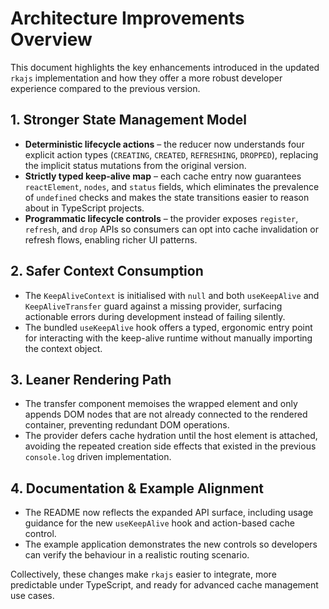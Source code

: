 # Architecture Improvements Overview

This document highlights the key enhancements introduced in the updated `rkajs` implementation and how they offer a more robust developer experience compared to the previous version.

## 1. Stronger State Management Model

- **Deterministic lifecycle actions** – the reducer now understands four explicit action types (`CREATING`, `CREATED`, `REFRESHING`, `DROPPED`), replacing the implicit status mutations from the original version.
- **Strictly typed keep-alive map** – each cache entry now guarantees `reactElement`, `nodes`, and `status` fields, which eliminates the prevalence of `undefined` checks and makes the state transitions easier to reason about in TypeScript projects.
- **Programmatic lifecycle controls** – the provider exposes `register`, `refresh`, and `drop` APIs so consumers can opt into cache invalidation or refresh flows, enabling richer UI patterns.

## 2. Safer Context Consumption

- The `KeepAliveContext` is initialised with `null` and both `useKeepAlive` and `KeepAliveTransfer` guard against a missing provider, surfacing actionable errors during development instead of failing silently.
- The bundled `useKeepAlive` hook offers a typed, ergonomic entry point for interacting with the keep-alive runtime without manually importing the context object.

## 3. Leaner Rendering Path

- The transfer component memoises the wrapped element and only appends DOM nodes that are not already connected to the rendered container, preventing redundant DOM operations.
- The provider defers cache hydration until the host element is attached, avoiding the repeated creation side effects that existed in the previous `console.log` driven implementation.

## 4. Documentation & Example Alignment

- The README now reflects the expanded API surface, including usage guidance for the new `useKeepAlive` hook and action-based cache control.
- The example application demonstrates the new controls so developers can verify the behaviour in a realistic routing scenario.

Collectively, these changes make `rkajs` easier to integrate, more predictable under TypeScript, and ready for advanced cache management use cases.
